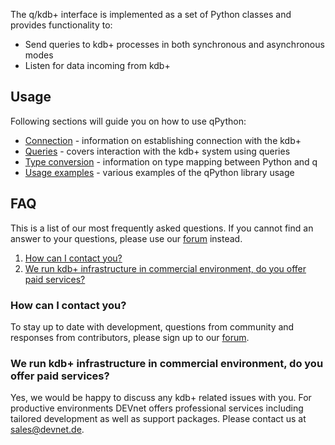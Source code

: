 The q/kdb+ interface is implemented as a set of Python classes and provides functionality to:
- Send queries to kdb+ processes in both synchronous and asynchronous modes
- Listen for data incoming from kdb+

## Usage
Following sections will guide you on how to use qPython:
- [Connection](Connection.md) - information on establishing connection with the kdb+
- [Queries](Queries.md) - covers interaction with the kdb+ system using queries
- [Type conversion](Type-conversion.md) - information on type mapping between Python and q
- [Usage examples](Usage-examples.md) - various examples of the qPython library usage

## FAQ
This is a list of our most frequently asked questions. If you cannot find an answer to your questions, please use our [forum](https://groups.google.com/d/forum/exxeleron) instead.

1. [How can I contact you?](Readme.md#how-can-i-contact-you)
1. [We run kdb+ infrastructure in commercial environment, do you offer paid services?](Readme.md#we-run-kdb-infrastructure-in-commercial-environment-do-you-offer-paid-services)

### How can I contact you?
To stay up to date with development, questions from community and responses from contributors, please sign up to our [forum](https://groups.google.com/d/forum/exxeleron).

### We run kdb+ infrastructure in commercial environment, do you offer paid services?
Yes, we would be happy to discuss any kdb+ related issues with you. For productive environments DEVnet offers professional services including tailored development as well as support packages. Please contact us at [sales@devnet.de](mailto:sales@devnet.de).
